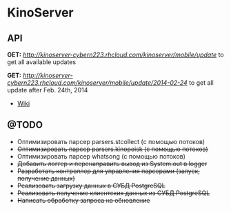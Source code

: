 KinoServer
==========

API
---------
**GET:** _http://kinoserver-cybern223.rhcloud.com/kinoserver/mobile/update_ to get all available updates

**GET:** _http://kinoserver-cybern223.rhcloud.com/kinoserver/mobile/update/2014-02-24_ to get all update after Feb. 24th, 2014

* [Wiki](https://github.com/cybern223/kinoserver/wiki)

@TODO
---------
* Оптимизировать парсер parsers.stcollect (с помощью потоков)
* ~~Оптимизировать парсер parsers.kinopoisk (с помощью потоков)~~
* Оптимизировать парсер whatsong (с помощью потоков)
* ~~Добавить логгер и перенаправить вывод из System.out в logger~~
* ~~Разработать контроллер для управления парсерами (запуск, получение данных)~~
* ~~Реализовать загрузку данных в СУБД PostgreSQL~~
* ~~Реализовать получение клиентских данных из СУБД PostgreSQL~~
* ~~Написать обработку запроса на обновление~~
